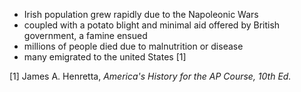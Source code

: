 - Irish population grew rapidly due to the Napoleonic Wars
- coupled with a potato blight and minimal aid offered by British government, a famine ensued
- millions of people died due to malnutrition or disease
- many emigrated to the united States [1]

[1] James A. Henretta, *America's History for the AP Course, 10th Ed.*